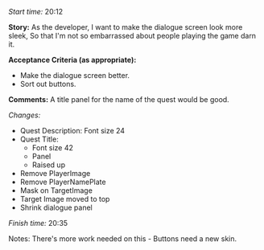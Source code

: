 *Start time:* 20:12

**Story:** 
As the developer, I want to make the dialogue screen look more sleek,
So that I'm not so embarrassed about people playing the game darn it.

**Acceptance Criteria (as appropriate):**
- Make the dialogue screen better.
- Sort out buttons.

**Comments:** 
A title panel for the name of the quest would be good.

*Changes:*
- Quest Description: Font size 24
- Quest Title: 
	- Font size 42
	- Panel
	- Raised up
- Remove PlayerImage
- Remove PlayerNamePlate
- Mask on TargetImage
- Target Image moved to top
- Shrink dialogue panel


*Finish time:* 20:35

Notes:
There's more work needed on this - Buttons need a new skin.